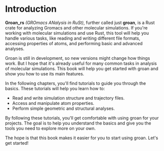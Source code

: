 # Introduction

**Groan_rs** _(GROmacs ANalysis in RuSt)_, further called just **groan**, is a Rust crate for analyzing Gromacs and other molecular simulations. If you're working with molecular simulations and use Rust, this tool will help you handle various tasks, like reading and writing different file formats, accessing properties of atoms, and performing basic and advanced analyses.

Groan is still in development, so new versions might change how things work. But I hope that it's already useful for many common tasks in analysis of molecular simulations. This book will help you get started with groan and show you how to use its main features.

In the following chapters, you'll find tutorials to guide you through the basics. These tutorials will help you learn how to:

- Read and write simulation structure and trajectory files.
- Access and manipulate atom properties.
- Perform simple geometric and structural analyses.

By following these tutorials, you'll get comfortable with using groan for your projects. The goal is to help you understand the basics and give you the tools you need to explore more on your own.

The hope is that this book makes it easier for you to start using groan. Let's get started!